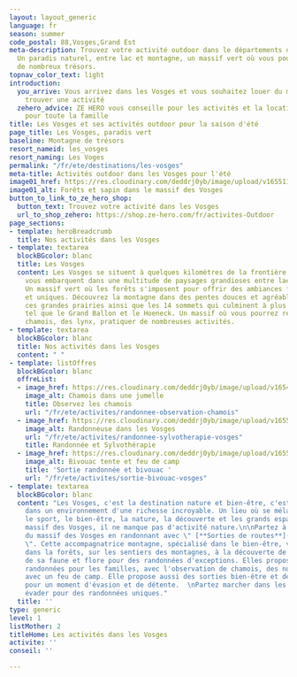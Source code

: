 ```yaml
---
layout: layout_generic
language: fr
season: summer
code_postal: 88,Vosges,Grand Est
meta-description: Trouvez votre activité outdoor dans le départements des Vosges.
  Un paradis naturel, entre lac et montagne, un massif vert où vous pourrez découvrir
  de nombreux trésors.
topnav_color_text: light
introduction:
  you_arrive: Vous arrivez dans les Vosges et vous souhaitez louer du matériel ou
    trouver une activité
  zehero_advice: ZE HERO vous conseille pour les activités et la location des équipements
    pour toute la famille
title: Les Vosges et ses activités outdoor pour la saison d'été
page_title: Les Vosges, paradis vert
baseline: Montagne de trésors
resort_nameid: les_vosges
resort_naming: Les Voges
permalink: "/fr/ete/destinations/les-vosges"
meta-title: Activités outdoor dans les Vosges pour l'été
image01_href: https://res.cloudinary.com/deddrj0yb/image/upload/v1655112748/website/resorts/Les%20Vosges/alexis-antoine-7L5398cO3Zk-unsplash.jpg
image01_alt: Forêts et sapin dans le massif des Vosges
button_to_link_to_ze_hero_shop:
  button_text: Trouvez votre activité dans les Vosges
  url_to_shop_zehero: https://shop.ze-hero.com/fr/activites-Outdoor
page_sections:
- template: heroBreadcrumb
  title: Nos activités dans les Vosges
- template: textarea
  blockBGcolor: blanc
  title: Les Vosges
  content: Les Vosges se situent à quelques kilomètres de la frontière Allemande et
    vous embarquent dans une multitude de paysages grandioses entre lacs et montagnes.
    Un massif vert où les forêts s'imposent pour offrir des ambiances féeriques, calmes
    et uniques. Découvrez la montagne dans des pentes douces et agréables, découvrez
    ces grandes prairies ainsi que les 14 sommets qui culminent à plus de 1000m d'altitude
    tel que le Grand Ballon et le Hoeneck. Un massif où vous pourrez rencontrer des
    chamois, des lynx, pratiquer de nombreuses activités.
- template: textarea
  blockBGcolor: blanc
  title: Nos activités dans les Vosges
  content: " "
- template: listOffres
  blockBGcolor: blanc
  offreList:
  - image_href: https://res.cloudinary.com/deddrj0yb/image/upload/v1654870381/website/Partenaires/Sorties%20de%20route/0BF05CFA-BF59-4622-B034-F92B5A07B856_1_201_a.jpg
    image_alt: Chamois dans une jumelle
    title: Observez les chamois
    url: "/fr/ete/activites/randonnee-observation-chamois"
  - image_href: https://res.cloudinary.com/deddrj0yb/image/upload/v1655286604/website/Partenaires/Sorties%20de%20route/albane-accompagnatrice-hautes-vosges.jpeg.webp
    image_alt: Randonneuse dans les Vosges
    url: "/fr/ete/activites/randonnee-sylvotherapie-vosges"
    title: Randonnée et Sylvothérapie
  - image_href: https://res.cloudinary.com/deddrj0yb/image/upload/v1655101383/website/Partenaires/Sorties%20de%20route/hichem-meghachou-7I-Rj_E9ihI-unsplash.jpg
    image_alt: Bivouac tente et feu de camp
    title: 'Sortie randonnée et bivouac '
    url: "/fr/ete/activites/sortie-bivouac-vosges"
- template: textarea
  blockBGcolor: blanc
  content: "Les Vosges, c'est la destination nature et bien-être, c'est partir à l'aventure
    dans un environnement d'une richesse incroyable. Un lieu où se mélange la féerie,
    le sport, le bien-être, la nature, la découverte et les grands espaces. Dans le
    massif des Vosges, il ne manque pas d'activité nature.\n\nPartez à la découverte
    du massif des Vosges en randonnant avec \" [**Sorties de routes**](/fr/ete/partenaires/sorties-de-route)
    \". Cette accompagnatrice montagne, spécialisé dans le bien-être, vous emmènera
    dans la forêts, sur les sentiers des montagnes, à la découverte de cette nature,
    de sa faune et flore pour des randonnées d'exceptions. Elles proposent de nombreuses
    randonnées pour les familles, avec l'observation de chamois, des nuit e bivouac
    avec un feu de camp. Elle propose aussi des sorties bien-être et de sylvothérapie
    pour un moment d'évasion et de détente.  \nPartez marcher dans les Vosges vous
    évader pour des randonnées uniques."
  title: ''
type: generic
level: 1
listMother: 2
titleHome: Les activités dans les Vosges
activite: ''
conseil: ''

---
```

